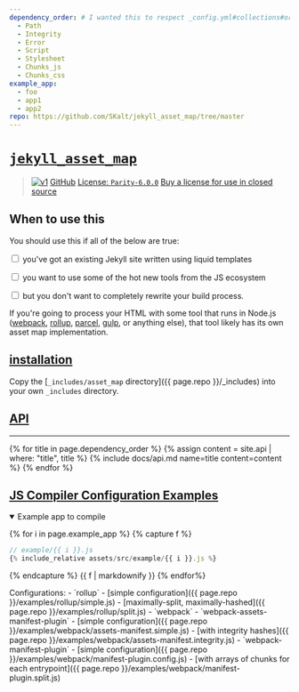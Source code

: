 ```yaml
---
dependency_order: # I wanted this to respect _config.yml#collections#order, but here we are...
  - Path
  - Integrity
  - Error
  - Script
  - Stylesheet
  - Chunks_js
  - Chunks_css
example_app:
  - foo
  - app1
  - app2
repo: https://github.com/SKalt/jekyll_asset_map/tree/master
---
```


# [`jekyll_asset_map`](#)

> [![v1](https://github.com/skalt/jekyll_asset_map/workflows/testing%20v1/badge.svg)](https://github.com/skalt/jekyll_asset_map/actions?workflow=testing+v1) [GitHub](https://github.com/skalt/jekyll_asset_map) [License: `Parity-6.0.0`](https://github.com/skalt/jekyll_asset_map/blob/master/LICENSE) [Buy a license for use in closed source](https://licensezero.com/projects/de9c209f-86b8-4a63-ae81-fb4ff3339d32)

## When to use this

You should use this if all of the below are true:

<input type="checkbox"> you've got an existing Jekyll site written using liquid templates

<input type="checkbox"> you want to use some of the hot new tools from the JS ecosystem

<input type="checkbox"> but you don't want to completely rewrite your build process.

If you're going to process your HTML with some tool that runs in Node.js ([webpack](https://webpack.js.org), [rollup](https://rollupjs.org/), [parcel](https://parceljs.org/), [gulp](https://gulpjs.com/), or anything else), that tool likely has its own asset map implementation.

<a id="installation"></a>

## [installation](#installation)

Copy the [`_includes/asset_map` directory]({{ page.repo }}/\_includes) into your own `_includes` directory.

<a id="API"></a>

## [API](#API)

---

{% for title in page.dependency_order %}
{% assign content = site.api | where: "title", title %}
{% include docs/api.md
    name=title
    content=content
  %}
{% endfor %}

<a id="configuration-examples"></a>

## [JS Compiler Configuration Examples](#configuration-examples)

<details open><summary>Example app to compile</summary>

{% for i in page.example_app %}
{% capture f %}

```javascript
// example/{{ i }}.js
{% include_relative assets/src/example/{{ i }}.js %}
```

{% endcapture %}
{{ f | markdownify }}
{% endfor%}

</details>
Configurations:
- `rollup`
  - [simple configuration]({{ page.repo }}/examples/rollup/simple.js)
  - [maximally-split, maximally-hashed]({{ page.repo }}/examples/rollup/split.js)
- `webpack`
  - `webpack-assets-manifest-plugin`
    - [simple configuration]({{ page.repo }}/examples/webpack/assets-manifest.simple.js)
    - [with integrity hashes]({{ page.repo }}/examples/webpack/assets-manifest.integrity.js)
  - `webpack-manifest-plugin`
    - [simple configuration]({{ page.repo }}/examples/webpack/manifest-plugin.config.js)
    - [with arrays of chunks for each entrypoint]({{ page.repo }}/examples/webpack/manifest-plugin.split.js)
